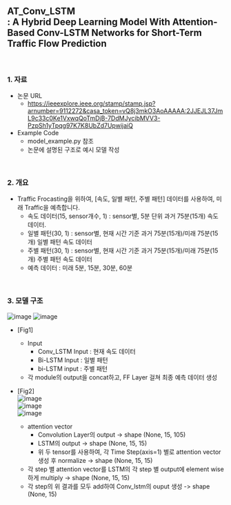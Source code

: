 ## AT_Conv_LSTM </br>: A Hybrid Deep Learning Model With Attention-Based Conv-LSTM Networks for Short-Term Traffic Flow Prediction

</br>


### 1. 자료
 - 논문 URL
   - https://ieeexplore.ieee.org/stamp/stamp.jsp?arnumber=9112272&casa_token=vQ8j3mkO3AoAAAAA:2JJEJL37JmL9c33c0Ke1VxwqQoTmDjB-7DdMJycibMVV3-PzpSh1yTpqg97K7K8UbZd7UpwijaiQ
 - Example Code
   - model_example.py 참조
   - 논문에 설명된 구조로 예시 모델 작성  
</br>

### 2. 개요
 - Traffic Frocasting을 위하여, [속도, 일별 패턴, 주별 패턴] 데이터를 사용하여, 미래 Traffic을 예측합니다.
   - 속도 데이터(15, sensor개수, 1) : sensor별, 5분 단위 과거 75분(15개) 속도 데이터.
   - 일별 패턴(30, 1) : sensor별, 현재 시간 기준 과거 75분(15개)/미래 75분(15개) 일별 패턴 속도 데이터 
   - 주별 패턴(30, 1) : sensor별, 현재 시간 기준 과거 75분(15개)/미래 75분(15개) 주별 패턴 속도 데이터 </br> 
   - 예측 데이터 : 미래 5분, 15분, 30분, 60분

</br>

### 3. 모델 구조
![image](https://user-images.githubusercontent.com/87812424/128858004-b4dbdac8-aed0-4481-97df-cb506acfd0cc.png)
![image](https://user-images.githubusercontent.com/87812424/128858098-3a8111c3-3df1-4ac9-b855-7df8b9b45259.png)
 - [Fig1]
   - Input
     - Conv_LSTM Input : 현재 속도 데이터
     - Bi-LSTM Input : 일별 패턴
     - bi-LSTM input : 주별 패턴
   - 각 module의 output을 concat하고, FF Layer 걸쳐 최종 예측 데이터 생성
 - [Fig2] </br> 
   ![image](https://user-images.githubusercontent.com/87812424/128891404-1eb2113d-8d1b-4d93-a9d3-ee571b416568.png) </br> 
   ![image](https://user-images.githubusercontent.com/87812424/128891439-ce3e257c-baab-4c49-9867-af6d086f8529.png) </br> 
   ![image](https://user-images.githubusercontent.com/87812424/128891468-4c43d28e-991f-477a-b9fb-de001075a1df.png) </br> 

   - attention vector
     - Convolution Layer의 output -> shape (None, 15, 105)
     - LSTM의 output -> shape (None, 15, 15)
     - 위 두 tensor를 사용하여, 각 Time Step(axis=1) 별로 attention vector 생성 후 normalize -> shape (None, 15, 15) 
   - 각 step 별 attention vector를 LSTM의 각 step 별 output에 element wise하게 multiply -> shape (None, 15, 15)
   - 각 step의 위 결과를 모두 add하여 Conv_lstm의 ouput 생성 -> shape (None, 15)


